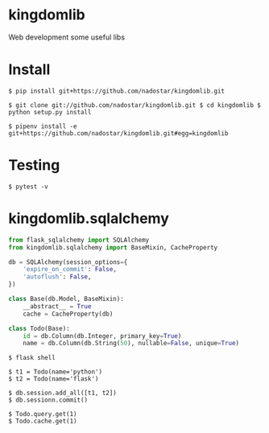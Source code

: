 # kingdomlib
Web development some useful libs

# Install
```shell
$ pip install git+https://github.com/nadostar/kingdomlib.git

$ git clone git://github.com/nadostar/kingdomlib.git $ cd kingdomlib $ python setup.py install

$ pipenv install -e git+https://github.com/nadostar/kingdomlib.git#egg=kingdomlib
```

# Testing
```shell
$ pytest -v
```

# kingdomlib.sqlalchemy
```python
from flask_sqlalchemy import SQLAlchemy
from kingdomlib.sqlalchemy import BaseMixin, CacheProperty

db = SQLAlchemy(session_options={
    'expire_on_commit': False,
    'autoflush': False,
})

class Base(db.Model, BaseMixin):
    __abstract__ = True
    cache = CacheProperty(db)

class Todo(Base):
    id = db.Column(db.Integer, primary_key=True)
    name = db.Column(db.String(50), nullable=False, unique=True)
```

```shell
$ flask shell

$ t1 = Todo(name='python')
$ t2 = Todo(name='flask')

$ db.session.add_all([t1, t2])
$ db.sessionn.commit()

$ Todo.query.get(1)
$ Todo.cache.get(1)
```
